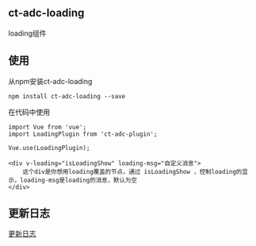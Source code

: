 ## ct-adc-loading

loading组件

## 使用

从npm安装ct-adc-loading

```
npm install ct-adc-loading --save
```
在代码中使用

```
import Vue from 'vue';
import LoadingPlugin from 'ct-adc-plugin';

Vue.use(LoadingPlugin);

<div v-loading="isLoadingShow" loading-msg="自定义消息">
	这个div是你想用loading覆盖的节点，通过 isLoadingShow ，控制loading的显示，loading-msg是loading的消息，默认为空
</div>
```

## 更新日志

[更新日志](https://github.com/ct-adc/adc-loading/blob/dev/CHANGELOG.md)


